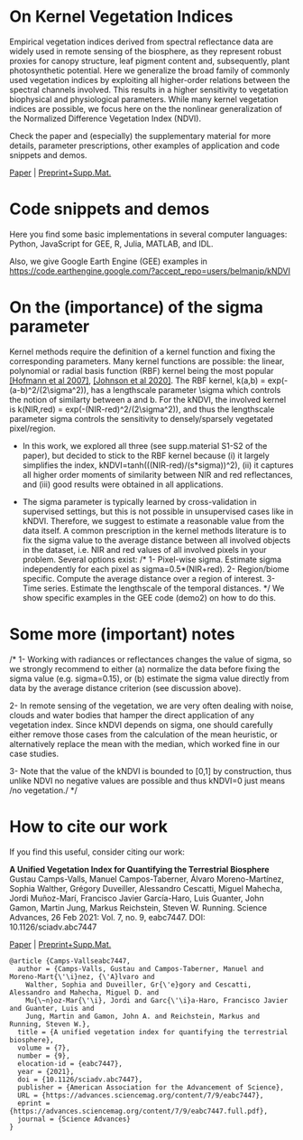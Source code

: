 
# On Kernel Vegetation Indices

Empirical vegetation indices derived from spectral reflectance data are widely used in remote sensing of the biosphere, as they represent robust proxies for canopy structure, leaf pigment content and, subsequently, plant photosynthetic potential. Here we generalize the broad family of commonly used vegetation indices by exploiting all  higher-order relations between the spectral channels involved. This results in a higher sensitivity to vegetation biophysical and physiological parameters. While many kernel vegetation indices are possible, we focus here on the the nonlinear generalization of the Normalized Difference Vegetation Index (NDVI). 

Check the paper and (especially) the supplementary material for more details, parameter prescriptions, other examples of application and code snippets and demos. 

<a href="https://advances.sciencemag.org/content/7/9/eabc7447">Paper</a> | <a href="https://zenodo.org/record/4574349">Preprint+Supp.Mat. </a>

# Code snippets and demos

Here you find some basic implementations in several computer languages: Python, JavaScript for GEE, R, Julia, MATLAB, and IDL. 

Also, we give Google Earth Engine (GEE) examples in https://code.earthengine.google.com/?accept_repo=users/belmanip/kNDVI

# On the (importance) of the sigma parameter

Kernel methods require the definition of a kernel function and fixing the corresponding parameters. Many kernel functions are possible: the linear, polynomial or radial basis function (RBF) kernel being the most popular <a href="https://arxiv.org/pdf/math/0701907.pdf">[Hofmann et al 2007]</a>, <a href="https://arxiv.org/pdf/2007.14706.pdf">[Johnson et al 2020]</a>. The RBF kernel, k(a,b) = exp(-(a-b)^2/(2\sigma^2)), has a lengthscale parameter \sigma which controls the notion of similarty between a and b. For the kNDVI, the involved kernel is k(NIR,red) = exp(-(NIR-red)^2/(2\sigma^2)), and thus the lengthscale parameter sigma controls the sensitivity to densely/sparsely vegetated pixel/region.

* In this work, we explored all three (see supp.material S1-S2 of the paper), but decided to stick to the RBF kernel because (i) it largely simplifies the index, kNDVI=tanh(((NIR-red)/(s*sigma))^2), (ii) it captures all higher order moments of similarity between NIR and red reflectances, and (iii) good results were obtained in all applications. 

* The sigma parameter is typically learned by cross-validation in supervised settings, but this is not possible in unsupervised cases like in kNDVI. Therefore, we suggest to estimate a reasonable value from the data itself. A common prescription in the kernel methods literature is to fix the sigma value to the average distance between all involved objects in the dataset, i.e. NIR and red values of all involved pixels in your problem. Several options exist:
/* 
1- Pixel-wise sigma. Estimate sigma independently for each pixel as sigma=0.5*(NIR+red).
2- Region/biome specific. Compute the average distance over a region of interest. 
3- Time series. Estimate the lengthscale of the temporal distances.
*/
We show specific examples in the GEE code (demo2) on how to do this. 

# Some more (important) notes
/*
1- Working with radiances or reflectances changes the value of sigma, so we strongly recommend to either (a) normalize the data before fixing the sigma value (e.g. sigma=0.15), or (b) estimate the sigma value directly from data by the average distance criterion (see discussion above).

2- In remote sensing of the vegetation, we are very often dealing with noise, clouds and water bodies that hamper the direct application of any vegetation index. Since kNDVI depends on sigma, one should carefully either remove those cases from the calculation of the mean heuristic, or alternatively replace the mean with the median, which worked fine in our case studies.

3- Note that the value of the kNDVI is bounded to [0,1] by construction, thus unlike NDVI no negative values are possible and thus kNDVI=0 just means /no vegetation./
*/

# How to cite our work

If you find this useful, consider citing our work:

<b>A Unified Vegetation Index for Quantifying the Terrestrial Biosphere</b>
Gustau Camps-Valls, Manuel Campos-Taberner, Álvaro Moreno-Martı́nez, Sophia Walther, Grégory Duveiller, Alessandro Cescatti, Miguel Mahecha, Jordi Muñoz-Marı́, Francisco Javier García-Haro, Luis Guanter, John Gamon, Martin Jung, Markus Reichstein, Steven W. Running. Science Advances, 26 Feb 2021: Vol. 7, no. 9, eabc7447. DOI: 10.1126/sciadv.abc7447

<a href="https://advances.sciencemag.org/content/7/9/eabc7447">Paper</a> | <a href="https://zenodo.org/record/4574349">Preprint+Supp.Mat. </a>

```
@article {Camps-Vallseabc7447,
  author = {Camps-Valls, Gustau and Campos-Taberner, Manuel and Moreno-Mart{\'\i}nez, {\'A}lvaro and
    Walther, Sophia and Duveiller, Gr{\'e}gory and Cescatti, Alessandro and Mahecha, Miguel D. and
    Mu{\~n}oz-Mar{\'\i}, Jordi and Garc{\'\i}a-Haro, Francisco Javier and Guanter, Luis and
    Jung, Martin and Gamon, John A. and Reichstein, Markus and Running, Steven W.},
  title = {A unified vegetation index for quantifying the terrestrial biosphere},
  volume = {7},
  number = {9},
  elocation-id = {eabc7447},
  year = {2021},
  doi = {10.1126/sciadv.abc7447},
  publisher = {American Association for the Advancement of Science},
  URL = {https://advances.sciencemag.org/content/7/9/eabc7447},
  eprint = {https://advances.sciencemag.org/content/7/9/eabc7447.full.pdf},
  journal = {Science Advances}
}
```
